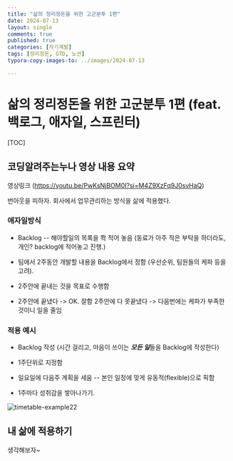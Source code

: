 ```yaml
---
title: "삶의 정리정돈을 위한 고군분투 1편"
date: 2024-07-13
layout: single
comments: true
published: true
categories: [자기계발]
tags: [정리정돈, GTD, 노션]
typora-copy-images-to: ../images/2024-07-13

---
```


# 삶의 정리정돈을 위한 고군분투 1편 (feat. 백로그, 애자일, 스프린터)

[TOC]

## 코딩알려주는누나 영상 내용 요약

영상링크 (https://youtu.be/PwKsNjBOM0I?si=M4Z9XzFq9J0svHaQ)

번아웃을 피하자. 회사에서 업무관리하는 방식을 삶에 적용했다.

### 애자일방식

- Backlog -- 해야할일의 목록을 쫙 적어 놓음
  (동료가 아주 작은 부탁을 하더라도, 개인? backlog에 적어놓고 진행.)

- 팀에서 2주동안 개발할 내용을 Backlog에서 정함 (우선순위, 팀원들의 케파 등을 고려).

- 2주안에 끝내는 것을 목표로 수행함 

- 2주안에 끝냈다 -> OK. 잘함
  2주안에 다 못끝냈다 -> 다음번에는 케파가 부족한 것이니 일을 줄임

### 적용 예시

- Backlog 작성
  (시간 걸리고, 마음이 쓰이는 ***모든 일***들을 Backlog에 작성한다)

- 1주단위로 지정함

- 일요일에 다음주 계획을 세움 -- 본인 일정에 맞게 유동적(flexible)으로 픽함

- 1주마다 성취감을 쌓아나가기.

![timetable-example22]({{site.url}}/images/2024-07-13/timetable-example22-0881443.png)

## 내 삶에 적용하기

생각해보자~
